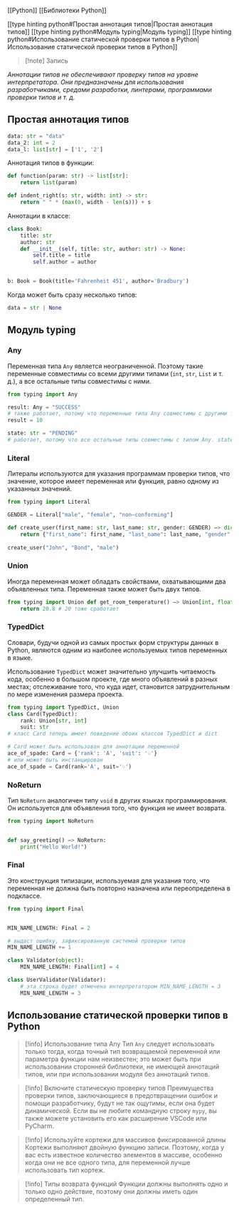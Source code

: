 [[Python]]
[[Библиотеки Python]]

[[type hinting python#Простая аннотация типов|Простая аннотация типов]]
[[type hinting python#Модуль typing|Модуль typing]]
[[type hinting python#Использование статической проверки типов в Python|Использование статической проверки типов в Python]]

>[!note] Запись
>
_Аннотации типов не обеспечивают проверку типов на уровне интерпретатора. Они предназначены для использования разработчиками, средами разработки, линтерами, программами проверки типов и т. д._

## Простая аннотация типов
```python
data: str = "data"
data_2: int = 2
data_l: list[str] = ['1', '2']
```

Аннотация типов в функции:
```python
def function(param: str) -> list[str]:
	return list(param)

def indent_right(s: str, width: int) -> str: 
	return " " * (max(0, width - len(s))) + s
```

Аннотации в классе:
```python
class Book:
	title: str 
	author: str 
	def __init__(self, title: str, author: str) -> None:
		self.title = title
		self.author = author


b: Book = Book(title='Fahrenheit 451', author='Bradbury')
```

Когда может быть сразу несколько типов:
```python
data = str | None
```

## Модуль typing

### Any
Переменная типа `Any` является неограниченной. Поэтому такие переменные совместимы со всеми другими типами (`int`, `str`, `List` и т. д.), а все остальные типы совместимы с ними.
```python
from typing import Any 

result: Any = "SUCCESS" 
# также работает, потому что переменные типа Any совместимы с другими типами 
result = 10 

state: str = "PENDING" 
# работает, потому что все остальные типы совместимы с типом Any. state = result
```

### Literal

Литералы используются для указания программам проверки типов, что значение, которое имеет переменная или функция, равно одному из указанных значений.

```python
from typing import Literal

GENDER = Literal["male", "female", "non–conforming"] 

def create_user(first_name: str, last_name: str, gender: GENDER) –> dict[str, str, GENDER]:
	return {"first_name": first_name, "last_name": last_name, "gender": gender}
	
create_user("John", "Bond", "male")
```

### Union
Иногда переменная может обладать свойствами, охватывающими два объявленных типа. Переменная также может быть двух типов.

```python
from typing import Union def get_room_temperature() –> Union[int, float]: 
	return 20.8 # 20 тоже сработает
```

### TypedDict

Словари, будучи одной из самых простых форм структуры данных в Python, являются одним из наиболее используемых типов переменных в языке.

Использование `TypedDict` может значительно улучшить читаемость кода, особенно в большом проекте, где много объявлений в разных местах; отслеживание того, что куда идет, становится затруднительным по мере изменения размера проекта.

```python
from typing import TypedDict, Union
class Card(TypedDict): 
	rank: Union[str, int] 
	suit: str 
# класс Card теперь имеет поведение обоих классов TypedDict и dict 

# Card может быть использован для аннотации переменной 
ace_of_spade: Card = {'rank': 'A', 'suit': '♤'} 
# или может быть инстанцирован 
ace_of_spade = Card(rank='A', suit='♤')
```

### NoReturn

Тип `NoReturn` аналогичен типу `void` в других языках программирования. Он используется для объявления того, что функция не имеет возврата.

```python
from typing import NoReturn 


def say_greeting() –> NoReturn: 
	print("Hello World!")
```

### Final

Это конструкция типизации, используемая для указания того, что переменная не должна быть повторно назначена или переопределена в подклассе.
```python
from typing import Final


MIN_NAME_LENGTH: Final = 2 

# выдаст ошибку, зафиксированную системой проверки типов 
MIN_NAME_LENGTH += 1 

class Validator(object): 
	MIN_NAME_LENGTH: Final[int] = 4 

class UserValidator(Validator): 
	# эта строка будет отмечена интерпретатором MIN_NAME_LENGTH = 3
	MIN_NAME_LENGTH = 3
```


## Использование статической проверки типов в Python

>[!info]  Использование типа Any 
>Тип `Any` следует использовать только тогда, когда точный тип возвращаемой переменной или параметра функции нам неизвестен; это может быть при использовании сторонней библиотеки, не имеющей аннотаций типов, или при использовании модуля без аннотаций типов.

>[!info] Включите статическую проверку типов 
> Преимущества проверки типов, заключающиеся в предотвращении ошибок и помощи разработчику, будут не так ощутимы, если она будет динамической. Если вы не любите командную строку `mypy`, вы также можете установить его как расширение VSCode или PyCharm.

>[!info] Используйте кортежи для массивов фиксированной длины
> Кортежи выполняют двойную функцию записи. Поэтому, когда у вас есть известное количество элементов в массиве, особенно когда они не все одного типа, для переменной лучше использовать тип кортеж.

>[!info] Типы возврата функций
> Функции должны выполнять одно и только одно действие, поэтому они должны иметь один определенный тип.